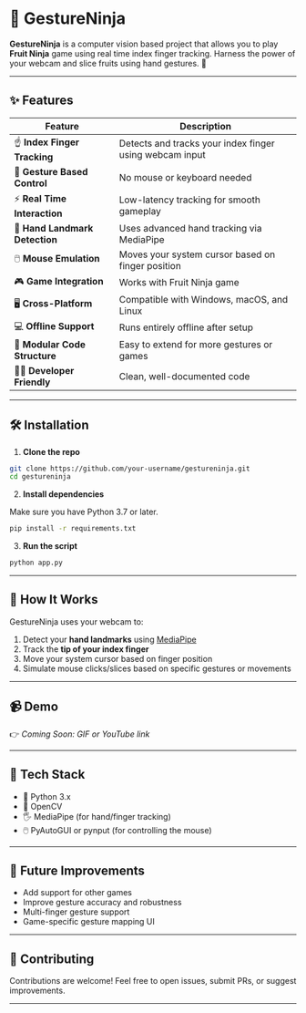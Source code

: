 # 🥷 GestureNinja

**GestureNinja** is a computer vision based project that allows you to play **Fruit Ninja** game using real time index finger tracking. Harness the power of your webcam and slice fruits using hand gestures. 🍉

---

## ✨ Features

| Feature                         | Description                                                                      |
| ------------------------------- | -------------------------------------------------------------------------------- |
| ☝️ **Index Finger Tracking**    | Detects and tracks your index finger using webcam input                          |
| 🍊 **Gesture Based Control**    | No mouse or keyboard needed                                                      |
| ⚡ **Real Time Interaction**     | Low-latency tracking for smooth gameplay                                         |
| 🧠 **Hand Landmark Detection**  | Uses advanced hand tracking via MediaPipe                                      |
| 🖱️ **Mouse Emulation**         | Moves your system cursor based on finger position                                |
| 🎮 **Game Integration**         | Works with Fruit Ninja game                                                     |
| 🖥️ **Cross-Platform**          | Compatible with Windows, macOS, and Linux                                        |
| 💻 **Offline Support**          | Runs entirely offline after setup                                               |
| 🧩 **Modular Code Structure**   | Easy to extend for more gestures or games                                        |
| 👨‍💻 **Developer Friendly**    | Clean, well-documented code                                                         |

---

## 🛠️ Installation

1. **Clone the repo**

```bash
git clone https://github.com/your-username/gestureninja.git
cd gestureninja
````

2. **Install dependencies**

Make sure you have Python 3.7 or later.

```bash
pip install -r requirements.txt
```

3. **Run the script**

```bash
python app.py
```

---

## 🎯 How It Works

GestureNinja uses your webcam to:

1. Detect your **hand landmarks** using [MediaPipe](https://google.github.io/mediapipe/)
2. Track the **tip of your index finger**
3. Move your system cursor based on finger position
4. Simulate mouse clicks/slices based on specific gestures or movements

---

## 📹 Demo

👉 *Coming Soon: GIF or YouTube link*

---

## 🧩 Tech Stack

* 🐍 Python 3.x
* 🎥 OpenCV
* 🖐️ MediaPipe (for hand/finger tracking)
* 🖱️ PyAutoGUI or pynput (for controlling the mouse)

---

## 🚀 Future Improvements

* Add support for other games
* Improve gesture accuracy and robustness
* Multi-finger gesture support
* Game-specific gesture mapping UI

---

## 🤝 Contributing

Contributions are welcome! Feel free to open issues, submit PRs, or suggest improvements.

---
